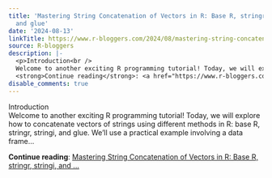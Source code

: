 ```yaml
---
title: 'Mastering String Concatenation of Vectors in R: Base R, stringr, stringi,
  and glue'
date: '2024-08-13'
linkTitle: https://www.r-bloggers.com/2024/08/mastering-string-concatenation-of-vectors-in-r-base-r-stringr-stringi-and-glue/
source: R-bloggers
description: |-
  <p>Introduction<br />
  Welcome to another exciting R programming tutorial! Today, we will explore how to concatenate vectors of strings using different methods in R: base R, stringr, stringi, and glue. We’ll use a practical example involving a data frame...</p>
  <strong>Continue reading</strong>: <a href="https://www.r-bloggers.com/2024/08/mastering-string-concatenation-of-vectors-in-r-base-r-stringr-stringi-and-glue/">Mastering String Concatenation of Vectors in R: Base R, stringr, stringi, and ...
disable_comments: true
---
```

<p>Introduction<br />
Welcome to another exciting R programming tutorial! Today, we will explore how to concatenate vectors of strings using different methods in R: base R, stringr, stringi, and glue. We’ll use a practical example involving a data frame...</p>
<strong>Continue reading</strong>: <a href="https://www.r-bloggers.com/2024/08/mastering-string-concatenation-of-vectors-in-r-base-r-stringr-stringi-and-glue/">Mastering String Concatenation of Vectors in R: Base R, stringr, stringi, and ...